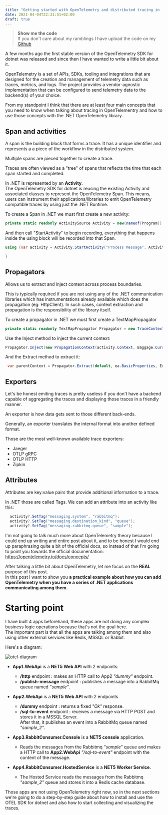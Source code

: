```yaml
---
title: "Getting started with OpenTelemetry and distributed tracing in .NET Core"
date: 2021-04-04T22:31:51+02:00
draft: true
---
```


> **Show me the code**   
> If you don't care about my ramblings I have upload the code on my [Github](https://github.com/karlospn/opentelemetry-tracing-demo)

A few months ago the first stable version of the OpenTelemetry SDK for dotnet was released and since then I have wanted to write a little bit about it.   

OpenTelemetry is a set of APIs, SDKs, tooling and integrations that are designed for the creation and management of telemetry data such as traces, metrics, and logs. 
The project provides a vendor-agnostic implementation that can be configured to send telemetry data to the backend(s) of your choice.


From my standpoint I think that there are at least four main concepts that you need to know when talking about tracing in OpenTelementry and how to use those concepts with the .NET OpenTelemetry library.

## **Span and activities** 
  
A span is the building block that forms a trace. It has a unique identifier and represents a  a piece of the workflow in the distributed system. 

Multiple spans are pieced together to create a trace.  

Traces are often viewed as a "tree" of spans that reflects the time that each span started and completed.

In .NET is represented by an **Activity**.   
The OpenTelemetry SDK for dotnet is reusing the existing Activity and associated classes to represent the OpenTelemetry Span. 
This means, users can instrument their applications/libraries to emit OpenTelemetry compatible traces by using just the .NET Runtime.

To create a Span in .NET we must first create a new activity:

```csharp
private static readonly ActivitySource Activity = new(nameof(Program));
```
And then call "StartActivity" to begin recording, everything that happens inside the using block will be recorded into that Span.

```csharp
using (var activity = Activity.StartActivity("Process Message", ActivityKind.Consumer, parentContext.ActivityContext)){

}

```

## **Propagators** 

Allows us to extract and inject context across process boundaries. 

This is typically required if you are not using any of the .NET communication libraries which has instrumentations already available which does the propagation (eg: HttpClient). In such cases, context extraction and propagation is the responsibility of the library itself.

To create a propagator in .NET we must first create a TextMapPropagator

```csharp
private static readonly TextMapPropagator Propagator = new TraceContextPropagator();
```

Use the Inject method to inject the current context:

```csharp
Propagator.Inject(new PropagationContext(activity.Context, Baggage.Current), props, InjectContextIntoHeader);
```

And the Extract method to extract it:

```csharp
 var parentContext = Propagator.Extract(default, ea.BasicProperties, ExtractTraceContextFromBasicProperties);
```

## **Exporters**

Let's be honest emiting traces is pretty useless if you don't have a backend capable of aggregating the traces and displaying those traces in a friendly manner. 

An exporter is how data gets sent to those different back-ends. 

Generally, an exporter translates the internal format into another defined format.

Those are the most well-known available trace exporters:
- Jaeger
- OTLP gRPC
- OTLP HTTP
- Zipkin


## **Attributes**

Attributes are key:value pairs that provide additional information to a trace.

In .NET those are called Tags. We can add an attribute into an activity like this:

```csharp
  activity?.SetTag("messaging.system", "rabbitmq");
  activity?.SetTag("messaging.destination_kind", "queue");
  activity?.SetTag("messaging.rabbitmq.queue", "sample");
```

I'm not going to talk much more about OpenTelemetry theory because I could end up writing and entire post about it, and to be honest I would end up paraphrasing quite a bit of the official docs, so instead of that I'm going to point you towards the official documentation: https://opentelemetry.io/docs/concepts/


After talking a little bit about OpenTelemetry, let me focus on the **REAL** purpose of this post.   
In this post I want to show you **a practical example about how you can add OpenTelemetry when you have a series of .NET applications communicating among them.**


# Starting point

I have built 4 apps beforehand, these apps are not doing any complex business logic operations because that's not the goal here.    
The important part is that all the apps are talking among them and also using other external services like Redis, MSSQL or Rabbit.   

Here's a diagram:

![otel-diagram](/img/otel-components-diagram.png)


- **App1.WebApi** is a **NET5 Web API** with 2 endpoints:
    - **/http** endpoint : makes an HTTP call to App2 _"dummy"_ endpoint.
    - **/publish-message** endpoint : publishes a message into a RabbitMq queue named _"sample"_.
    
- **App2.WebApi** is a **NET5 Web API** with 2 endpoints
    - **/dummy** endpoint : returns a fixed _"Ok"_ response.
    - **/sql-to-event** endpoint : receives a message via HTTP POST and stores it in a MSSQL Server.   
    After that, it publishes an event into a RabbitMq queue named _"sample_2"_.

- **App3.RabbitConsumer.Console** is a **NET5 console** application. 
  - Reads the messages from the Rabbitmq _"sample"_ queue and makes a HTTP call to **App2.WebApi** _"/sql-to-event"_ endpoint with the content of the message.

- **App4.RabbitConsumer.HostedService** is a **NET5 Worker Service**.
  - The Hosted Service reads the messages from the Rabbitmq _"sample_2"_ queue and stores it into a Redis cache database.

Those apps are not using OpenTelemetry right now, so in the next sections we're going to do a step-by-step guide about how to install and use the OTEL SDK for dotnet and also how to start collecting and visualizing the traces.







